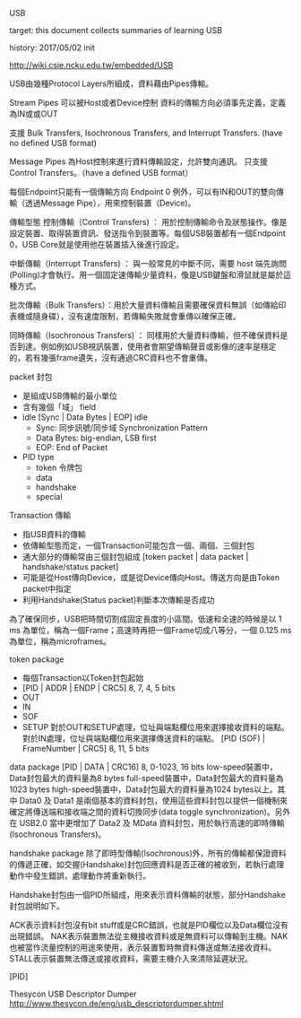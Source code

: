 USB

target: this document collects summaries of learning USB

history:
	2017/05/02	init

http://wiki.csie.ncku.edu.tw/embedded/USB

USB由幾種Protocol Layers所組成，資料藉由Pipes傳輸。

Stream Pipes
可以被Host或者Device控制
資料的傳輸方向必須事先定義，定義為IN或或OUT

支援 Bulk Transfers, Isochronous Transfers, and Interrupt Transfers. (have no defined USB format)

Message Pipes
為Host控制來進行資料傳輸設定，允許雙向通訊。
只支援 Control Transfers。（have a defined USB format）


每個Endpoint只能有一個傳輸方向
Endpoint 0 例外，可以有IN和OUT的雙向傳輸（透過Message Pipe），用來控制裝置（Device)。

傳輸型態
控制傳輸（Control Transfers) ： 用於控制傳輸命令及狀態操作。像是設定裝置、取得裝置資訊、發送指令到裝置等。每個USB裝置都有一個Endpoint 0，USB Core就是使用他在裝置插入後進行設定。

中斷傳輸（Interrupt Transfers) ： 與一般常見的中斷不同，需要 host 端先詢問(Polling)才會執行。用一個固定速傳輸少量資料，像是USB鍵盤和滑鼠就是屬於這種方式。
    
批次傳輸（Bulk Transfers）：用於大量資料傳輸且需要確保資料無誤（如傳給印表機或隨身碟），沒有速度限制，若傳輸失敗就會重傳以確保正確。
    
同時傳輸（Isochronous Transfers) ： 同樣用於大量資料傳輸，但不確保資料是否到達。例如例如USB視訊裝置，使用者會期望傳輸聲音或影像的速率是穩定的，若有幾張frame遺失，沒有通過CRC資料也不會重傳。

packet 封包
* 是組成USB傳輸的最小單位
* 含有幾個「域」 field
* idle [Sync | Data Bytes | EOP] idle
  * Sync: 同步訊號/同步域 Synchronization Pattern 
  * Data Bytes: big-endian, LSB first
  * EOP: End of Packet
* PID type
  * token 令牌包
  * data 
  * handshake
  * special




Transaction 傳輸
* 指USB資料的傳輸
* 依傳輸型態而定，一個Transaction可能包含一個、兩個、三個封包
* 通大部分的傳輸常由三個封包組成 
[token packet | data packet | handshake/status packet]
* 可能是從Host傳向Device，或是從Device傳向Host。傳送方向是由Token packet中指定
* 利用Handshake(Status packet)判斷本次傳輸是否成功

為了確保同步，USB把時間切割成固定長度的小區間。低速和全速的時候是以 1 ms 為單位，稱為一個Frame；高速時再把一個Frame切成八等分，一個 0.125 ms 為單位，稱為microframes。

token package
* 每個Transaction以Token封包起始
* [PID | ADDR | ENDP | CRC5] 8, 7, 4, 5 bits
* OUT
* IN
* SOF
* SETUP
對於OUT和SETUP處理，位址與端點欄位用來選擇接收資料的端點。
對於IN處理，位址與端點欄位用來選擇傳送資料的端點。
[PID (SOF) | FrameNumber | CRC5] 8, 11, 5 bits

data package
[PID | DATA | CRC16] 8, 0-1023, 16 bits
low-speed裝置中，Data封包最大的資料量為8 bytes
full-speed裝置中，Data封包最大的資料量為1023 bytes
high-speed裝置中，Data封包最大的資料量為1024 bytes以上。其中 Data0 及 Data1 是兩個基本的資料封包，使用這些資料封包以提供一個機制來確定將傳送端和接收端之間的資料切換同步(data toggle synchronization)。另外在 USB2.0 當中更增加了 Data2 及 MData 資料封包，用於執行高速的即時傳輸(Isochronous Transfers)。

handshake package
除了即時型傳輸(Isochronous)外，所有的傳輸都保證資料的傳遞正確，如交握(Handshake)封包回應資料是否正確的被收到，若執行處理動作中發生錯誤，處理動作將重新執行。

Handshake封包由一個PID所組成，用來表示資料傳輸的狀態，部分Handshake封包說明如下。

ACK表示資料封包沒有bit stuff或是CRC錯誤，也就是PID欄位以及Data欄位沒有出現錯誤。
NAK表示裝置無法從主機接收資料或是無資料可以傳輸到主機。NAK也被當作流量控制的用途來使用，表示裝置暫時無資料傳送或無法接收資料。
STALL表示裝置無法傳送或接收資料，需要主機介入來清除延遲狀況。

[PID]

Thesycon USB Descriptor Dumper http://www.thesycon.de/eng/usb_descriptordumper.shtml


